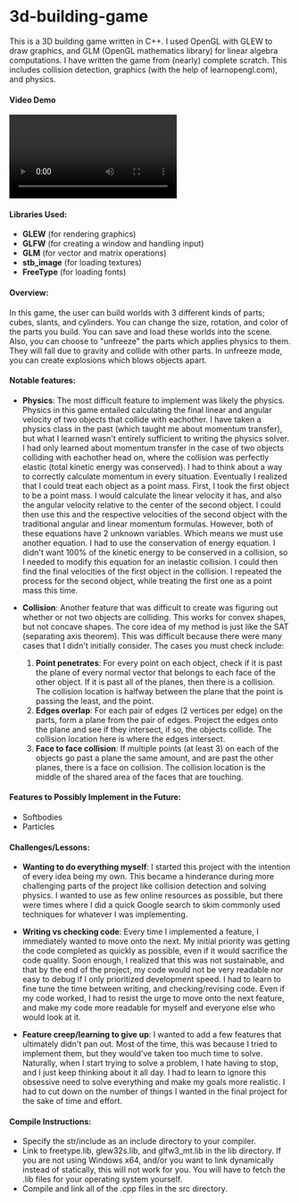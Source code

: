 # 3d-building-game
This is a 3D building game written in C++. I used OpenGL with GLEW to draw graphics, and GLM (OpenGL mathematics library) for linear algebra computations. I have written the game from (nearly) complete scratch. This includes collision detection, graphics (with the help of learnopengl.com), and physics.

#### Video Demo
![](https://github.com/lightspeed1/3d-building-game/raw/main/3DGameDemo.mp4)

#### Libraries Used:
- **GLEW** (for rendering graphics)
- **GLFW** (for creating a window and handling input)
- **GLM** (for vector and matrix operations)
- **stb_image** (for loading textures)
- **FreeType** (for loading fonts)

#### Overview:
In this game, the user can build worlds with 3 different kinds of parts; cubes, slants, and cylinders. You can change the size, rotation, and color of the parts you build. You can save and load these worlds into the scene. Also, you can choose to "unfreeze" the parts which applies physics to them. They will fall due to gravity and collide with other parts. In unfreeze mode, you can create explosions which blows objects apart.


#### Notable features:
- **Physics**: The most difficult feature to implement was likely the physics. Physics in this game entailed calculating the final linear and angular velocity of two objects that collide with eachother. I have taken a physics class in the past (which taught me about momentum transfer), but what I learned wasn't entirely sufficient to writing the physics solver. I had only learned about momentum transfer in the case of two objects colliding with eachother head on, where the collision was perfectly elastic (total kinetic energy was conserved). I had to think about a way to correctly calculate momentum in every situation. Eventually I realized that I could treat each object as a point mass. First, I took the first object to be a point mass. I would calculate the linear velocity it has, and also the angular velocity relative to the center of the second object. I could then use this and the respective velocities of the second object with the traditional angular and linear momentum formulas. However, both of these equations have 2 unknown variables. Which means we must use another equation. I had to use the conservation of energy equation. I didn't want 100% of the kinetic energy to be conserved in a collision, so I needed to modify this equation for an inelastic collision. I could then find the final velocities of the first object in the collision. I repeated the process for the second object, while treating the first one as a point mass this time. 

- **Collision**: Another feature that was difficult to create was figuring out whether or not two objects are colliding. This works for convex shapes, but not concave shapes. The core idea of my method is just like the SAT (separating axis theorem). This was difficult because there were many cases that I didn't initially consider. The cases you must check include:
    1.  **Point penetrates**: For every point on each object, check if it is past the plane of every normal vector that belongs to each face of the other object. If it is past all of the planes, then there is a collision. The collision location is halfway between the plane that the point is passing the least, and the point.
    2. **Edges overlap**: For each pair of edges (2 vertices per edge) on the parts, form a plane from the pair of edges. Project the edges onto the plane and see if they intersect, if so, the objects collide. The collision location here is where the edges intersect.
    3. **Face to face collision**: If multiple points (at least 3) on each of the objects go past a plane the same amount, and are past the other planes, there is a face on collision. The collision location is the middle of the shared area of the faces that are touching.

#### Features to Possibly Implement in the Future:
 - Softbodies
 - Particles

#### Challenges/Lessons:

- **Wanting to do everything myself**: I started this project with the intention of every idea being my own. This became a hinderance during more challenging parts of the project like collision detection and solving physics. I wanted to use as few online resources as possible, but there were times where I did a quick Google search to skim commonly used techniques for whatever I was implementing.

- **Writing vs checking code**: Every time I implemented a feature, I immediately wanted to move onto the next. My initial priority was getting the code completed as quickly as possible, even if it would sacrifice the code quality. Soon enough, I realized that this was not sustainable, and that by the end of the project, my code would not be very readable nor easy to debug if I only prioritized development speed. I had to learn to fine tune the time between writing, and checking/revising code. Even if my code worked, I had to resist the urge to move onto the next feature, and make my code more readable for myself and everyone else who would look at it.

- **Feature creep/learning to give up**: I wanted to add a few features that ultimately didn't pan out. Most of the time, this was because I tried to implement them, but they would've taken too much time to solve. Naturally, when I start trying to solve a problem, I hate having to stop, and I just keep thinking about it all day. I had to learn to ignore this obsessive need to solve everything and make my goals more realistic. I had to cut down on the number of things I wanted in the final project for the sake of time and effort.

#### Compile Instructions:
- Specify the str/include as an include directory to your compiler.
- Link to freetype.lib, glew32s.lib, and glfw3_mt.lib in the lib directory. If you are not using Windows x64, and/or you want to link dynamically instead of statically, this will not work for you. You will have to fetch the .lib files for your operating system yourself.
- Compile and link all of the .cpp files in the src directory.
